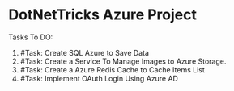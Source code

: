 # DotNetTricks Azure Project

Tasks To DO:
1. #Task: Create SQL Azure to Save Data
2. #Task: Create a Service To Manage Images to Azure Storage.
3. #Task: Create a Azure Redis Cache to Cache Items List
4. #Task: Implement OAuth Login Using Azure AD
